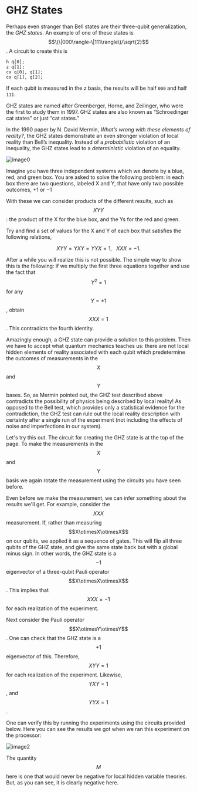 # GHZ States

Perhaps even stranger than Bell states are their three-qubit generalization, the _GHZ states_. An example of one of these states is $$\(\|000\rangle-\|111\rangle\)/\sqrt{2}$$. A circuit to create this is

```text
h q[0];
z q[1];
cx q[0], q[1];
cx q[1], q[2];
```

If each qubit is measured in the z basis, the results will be half `000` and half `111`.

GHZ states are named after Greenberger, Horne, and Zeilinger, who were the first to study them in 1997. GHZ states are also known as “Schroedinger cat states” or just “cat states.”

In the 1990 paper by N. David Mermin, _What’s wrong with these elements of reality?_, the GHZ states demonstrate an even stronger violation of local reality than Bell’s inequality. Instead of a _probabilistic_ violation of an inequality, the GHZ states lead to a _deterministic_ violation of an equality.

![image0](https://dal.objectstorage.open.softlayer.com/v1/AUTH_039c3bf6e6e54d76b8e66152e2f87877/images-classroom/Screen%20Shot%202016-05-02%20at%2012.42.45%20AMl8kxsz2b6cs4te29.png)

Imagine you have three independent systems which we denote by a blue, red, and green box. You are asked to solve the following problem: in each box there are two questions, labeled X and Y, that have only two possible outcomes, +1 or −1

With these we can consider products of the different results, such as $$XYY$$: the product of the X for the blue box, and the Ys for the red and green.

Try and find a set of values for the X and Y of each box that satisfies the following relations,

$$
XYY = YXY = YYX = 1, ~~~ XXX=-1.
$$

After a while you will realize this is not possible. The simple way to show this is the following: if we multiply the first three equations together and use the fact that $$Y^2=1$$ for any $$Y=\pm1$$,  obtain $$XXX=1$$. This contradicts the fourth identity.

Amazingly enough, a GHZ state can provide a solution to this problem. Then we have to accept what quantum mechanics teaches us: there are not local hidden elements of reality associated with each qubit which predetermine the outcomes of measurements in the $$X$$ and $$Y$$ bases. So, as Mermin pointed out, the GHZ test described above contradicts the possibility of physics being described by local reality! As opposed to the Bell test, which provides only a statistical evidence for the contradiction, the GHZ test can rule out the local reality description with certainty after a single run of the experiment \(not including the effects of noise and imperfections in our system\).

Let's try this out. The circuit for creating the GHZ state is at the top of the page. To make the measurements in the $$X$$ and $$Y$$ basis we again rotate the measurement using the circuits you have seen before.

Even before we make the measurement, we can infer something about the results we'll get. For example, consider the $$XXX$$ measurement. If, rather than measuring $$X\otimesX\otimesX$$ on our qubits, we applied it as a sequence of gates. This will flip all three qubits of the GHZ state, and give the same state back but with a global minus sign. In other words, the GHZ state is a $$−1$$ eigenvector of a three-qubit Pauli operator $$X\otimesX\otimesX$$. This implies that $$XXX=−1$$ for each realization of the experiment.

Next consider the Pauli operator $$X\otimesY\otimesY$$. One can check that the GHZ state is a $$+1$$ eigenvector of this. Therefore, $$XYY=1$$ for each realization of the experiment. Likewise, $$YXY=1$$, and $$YYX=1$$.

One can verify this by running the experiments using the circuits provided below. Here you can see the results we got when we ran this experiment on the processor:   

![image2](https://dal.objectstorage.open.softlayer.com/v1/AUTH_039c3bf6e6e54d76b8e66152e2f87877/images-classroom/Screen%20Shot%202016-05-03%20at%2010.30.31%20PM5vv145poc8qfflxr.png)

The quantity $$M$$ here is one that would never be negative for local hidden variable theories. But, as you can see, it is clearly negative here.

